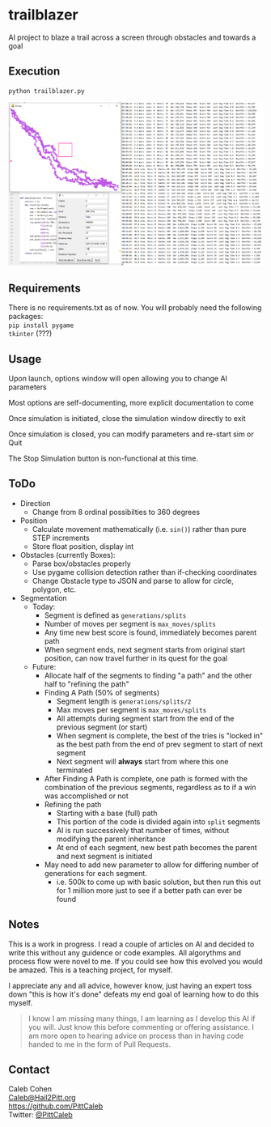 # trailblazer
AI project to blaze a trail across a screen through obstacles and towards a goal

## Execution
```bash
python trailblazer.py
```

![Screenshot](trailblazer-screenshot.png)


## Requirements
There is no requirements.txt as of now.  You will probably need the following packages:  
`pip install pygame`  
`tkinter` (???)


## Usage
Upon launch, options window will open allowing you to change AI parameters

Most options are self-documenting, more explicit documentation to come

Once simulation is initiated, close the simulation window directly to exit

Once simulation is closed, you can modify parameters and re-start sim or Quit

The Stop Simulation button is non-functional at this time.

## ToDo
* Direction
  * Change from 8 ordinal possibilties to 360 degrees
* Position
  * Calculate movement mathematically (i.e. `sin()`) rather than pure STEP increments
  * Store float position, display int
* Obstacles (currently Boxes):
  * Parse box/obstacles properly
  * Use pygame collision detection rather than if-checking coordinates
  * Change Obstacle type to JSON and parse to allow for circle, polygon, etc.
* Segmentation
  * Today:
    * Segment is defined as `generations/splits`
    * Number of moves per segment is `max_moves/splits`
    * Any time new best score is found, immediately becomes parent path
    * When segment ends, next segment starts from original start position, can now travel further in its quest for the goal
  * Future:
    * Allocate half of the segments to finding "a path" and the other half to "refining the path"
    * Finding A Path (50% of segments)
      * Segment length is `generations/splits/2`
      * Max moves per segment is `max_moves/splits`
      * All attempts during segment start from the end of the previous segment (or start)
      * When segment is complete, the best of the tries is "locked in" as the best path from the end of prev segment to start of next segment
      * Next segment will **always** start from where this one terminated
    * After Finding A Path is complete, one path is formed with the combination of the previous segments, regardless as to if a win was accomplished or not
    * Refining the path
      * Starting with a base (full) path
      * This portion of the code is divided again into `split` segments
      * AI is run successively that number of times, without modifying the parent inheritance
      * At end of each segment, new best path becomes the parent and next segment is initiated
    * May need to add new parameter to allow for differing number of generations for each segment.
      * i.e. 500k to come up with basic solution, but then run this out for 1 million more just to see if a better path can ever be found

## Notes
This is a work in progress.  I read a couple of articles on AI and decided to write this without any guidence or code examples.  All algorythms and process flow were novel to me.  If you could see how this evolved you would be amazed.  This is a teaching project, for myself.

I appreciate any and all advice, however know, just having an expert toss down "this is how it's done" defeats my end goal of learning how to do this myself.

>I know I am missing many things, I am learning as I develop this AI if you will.  Just know this before commenting or offering assistance.  I am more open to hearing advice on process than in having code handed to me in the form of Pull Requests.

## Contact
Caleb Cohen  
Caleb@Hail2Pitt.org  
https://github.com/PittCaleb  
Twitter: [@PittCaleb](https://www.twitter.com/PittCaleb)


  
